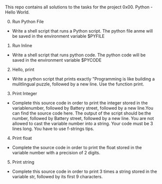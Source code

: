 This repo contains all solutions to the tasks for the project 0x00. Python - Hello World.

0. Run Python File
- Write a shell script that runs a Python script. The python file anme will be saved in the environment variable $PYFILE

1. Run Inline
- Write a shell script that runs python code. The python code will be saved in the environment variable $PYCODE

2. Hello, print
- Write a python script that prints exactly "Programming is like building a mulitlingual puzzle, followed by a new line. Use the function print.

3. Print Integer
- Complete this source code in order to print the integer stored in the variablenumber, followed by Battery street, followed by a new line.You can find the 
source code here.
The output of the script should be:the number, followed by Battery street,
followed by a new line. You are not allowed to cast the variable number into a 
string. Your code must be 3 lines long. You have to use f-strings tips.

4. Print float
- Complete the source code in order to print the float stored in the variable number with a precision of 2 digits.

5. Print string
- Complete this source code in order to print 3 times a string stored in the variable str, followed by its first 9 characters.
